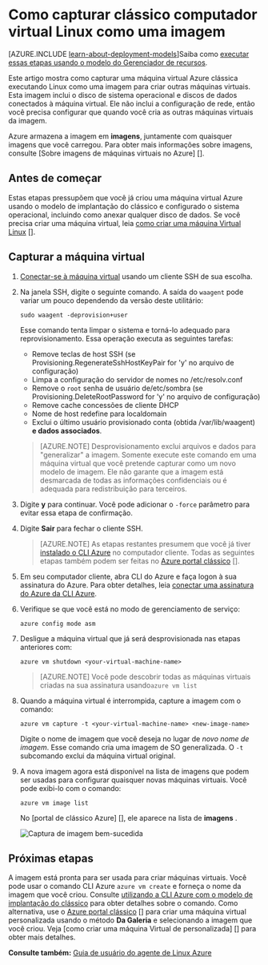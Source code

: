 <properties
    pageTitle="Capturar uma imagem de uma VM Linux | Microsoft Azure"
    description="Saiba como capturar uma imagem de uma baseados em Linux Azure máquina virtual (VM) criada com o modelo de implantação clássico."
    services="virtual-machines-linux"
    documentationCenter=""
    authors="iainfoulds"
    manager="timlt"
    editor="tysonn"
    tags="azure-service-management"/>

<tags
    ms.service="virtual-machines-linux"
    ms.workload="infrastructure-services"
    ms.tgt_pltfrm="vm-linux"
    ms.devlang="na"
    ms.topic="article"
    ms.date="08/31/2016"
    ms.author="iainfou"/>


# <a name="how-to-capture-a-classic-linux-virtual-machine-as-an-image"></a>Como capturar clássico computador virtual Linux como uma imagem

[AZURE.INCLUDE [learn-about-deployment-models](../../includes/learn-about-deployment-models-classic-include.md)]Saiba como [executar essas etapas usando o modelo do Gerenciador de recursos](virtual-machines-linux-capture-image.md).

Este artigo mostra como capturar uma máquina virtual Azure clássica executando Linux como uma imagem para criar outras máquinas virtuais. Esta imagem inclui o disco de sistema operacional e discos de dados conectados à máquina virtual. Ele não inclui a configuração de rede, então você precisa configurar que quando você cria as outras máquinas virtuais da imagem.

Azure armazena a imagem em **imagens**, juntamente com quaisquer imagens que você carregou. Para obter mais informações sobre imagens, consulte [Sobre imagens de máquinas virtuais no Azure] [].

## <a name="before-you-begin"></a>Antes de começar

Estas etapas pressupõem que você já criou uma máquina virtual Azure usando o modelo de implantação do clássico e configurado o sistema operacional, incluindo como anexar qualquer disco de dados. Se você precisa criar uma máquina virtual, leia [como criar uma máquina Virtual Linux] [].


## <a name="capture-the-virtual-machine"></a>Capturar a máquina virtual

1. [Conectar-se à máquina virtual](virtual-machines-linux-mac-create-ssh-keys.md) usando um cliente SSH de sua escolha.

2. Na janela SSH, digite o seguinte comando. A saída do `waagent` pode variar um pouco dependendo da versão deste utilitário:

    `sudo waagent -deprovision+user`

    Esse comando tenta limpar o sistema e torná-lo adequado para reprovisionamento. Essa operação executa as seguintes tarefas:

    - Remove teclas de host SSH (se Provisioning.RegenerateSshHostKeyPair for 'y' no arquivo de configuração)
    - Limpa a configuração do servidor de nomes no /etc/resolv.conf
    - Remove o `root` senha de usuário de/etc/sombra (se Provisioning.DeleteRootPassword for 'y' no arquivo de configuração)
    - Remove cache concessões de cliente DHCP
    - Nome de host redefine para localdomain
    - Exclui o último usuário provisionado conta (obtida /var/lib/waagent) **e dados associados**.

    >[AZURE.NOTE] Desprovisionamento exclui arquivos e dados para "generalizar" a imagem. Somente execute este comando em uma máquina virtual que você pretende capturar como um novo modelo de imagem. Ele não garante que a imagem está desmarcada de todas as informações confidenciais ou é adequada para redistribuição para terceiros.


3. Digite **y** para continuar. Você pode adicionar o `-force` parâmetro para evitar essa etapa de confirmação.

4. Digite **Sair** para fechar o cliente SSH.

    >[AZURE.NOTE] As etapas restantes presumem que você já tiver [instalado o CLI Azure](../xplat-cli-install.md) no computador cliente. Todas as seguintes etapas também podem ser feitas no [Azure portal clássico] [].

5. Em seu computador cliente, abra CLI do Azure e faça logon à sua assinatura do Azure. Para obter detalhes, leia [conectar uma assinatura do Azure da CLI Azure](../xplat-cli-connect.md).

6. Verifique se que você está no modo de gerenciamento de serviço:

    `azure config mode asm`

7. Desligue a máquina virtual que já será desprovisionada nas etapas anteriores com:

    `azure vm shutdown <your-virtual-machine-name>`

    >[AZURE.NOTE] Você pode descobrir todas as máquinas virtuais criadas na sua assinatura usando`azure vm list`

8. Quando a máquina virtual é interrompida, capture a imagem com o comando:

    `azure vm capture -t <your-virtual-machine-name> <new-image-name>`

    Digite o nome de imagem que você deseja no lugar de _novo nome de imagem_. Esse comando cria uma imagem de SO generalizada. O `-t` subcomando exclui da máquina virtual original.

9.  A nova imagem agora está disponível na lista de imagens que podem ser usadas para configurar quaisquer novas máquinas virtuais. Você pode exibi-lo com o comando:

    `azure vm image list`

    No [portal de clássico Azure] [], ele aparece na lista de **imagens** .

    ![Captura de imagem bem-sucedida](./media/virtual-machines-linux-classic-capture-image/VMCapturedImageAvailable.png)


## <a name="next-steps"></a>Próximas etapas
A imagem está pronta para ser usada para criar máquinas virtuais. Você pode usar o comando CLI Azure `azure vm create` e forneça o nome da imagem que você criou. Consulte [utilizando a CLI Azure com o modelo de implantação do clássico](../virtual-machines-command-line-tools.md) para obter detalhes sobre o comando. Como alternativa, use o [Azure portal clássico] [] para criar uma máquina virtual personalizada usando o método **Da Galeria** e selecionando a imagem que você criou. Veja [como criar uma máquina Virtual de personalizada] [] para obter mais detalhes.

**Consulte também:** [Guia de usuário do agente de Linux Azure](virtual-machines-linux-agent-user-guide.md)

[Azure portal clássico]: http://manage.windowsazure.com
[Sobre imagens de máquina Virtual no Azure]: virtual-machines-linux-classic-about-images.md
[Como criar uma máquina Virtual personalizada]: virtual-machines-linux-classic-create-custom.md
[How to Attach a Data Disk to a Virtual Machine]: virtual-machines-windows-classic-attach-disk.md
[Como criar uma máquina Virtual Linux]: virtual-machines-linux-classic-create-custom.md
